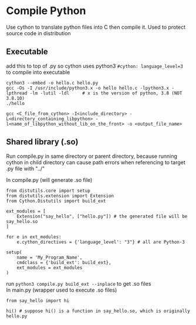 # **Compile Python**
Use cython to translate python files into C then compile it. Used to protect source code in distribution

## **Executable** ##
add this to top of .py so cython uses python3 `#cython: language_level=3` \
to compile into executable
```
cython3 --embed -o hello.c hello.py
gcc -Os -I /usr/include/python3.x -o hello hello.c -lpython3.x -lpthread -lm -lutil -ldl     # x is the version of python, 3.8 (NOT 3.8.10)
./hello
```
`gcc <C_file_from_cython> -I<include_directory> -L<directory_containing_libpython> -l<name_of_libpython_without_lib_on_the_front> -o <output_file_name>`

## **Shared library (.so)**
Run compile.py in same directory or parent directory, because running cython in child directory can cause path errors when referencing to target .py file with "../"

In compile.py (will generate .so file)
```
from distutils.core import setup
from distutils.extension import Extension
from Cython.Distutils import build_ext

ext_modules = [
    Extension("say_hello", ["hello.py"]) # the generated file will be say_hello.so
]

for e in ext_modules:
    e.cython_directives = {'language_level': "3"} # all are Python-3

setup(
    name = 'My_Program_Name',
    cmdclass = {'build_ext': build_ext},
    ext_modules = ext_modules
)
```

run `python3 compile.py build_ext --inplace` to get .so files \
In main.py (wrapper used to execute .so files)
```
from say_hello import hi

hi() # suppose hi() is a function in say_hello.so, which is originally hello.py
```
